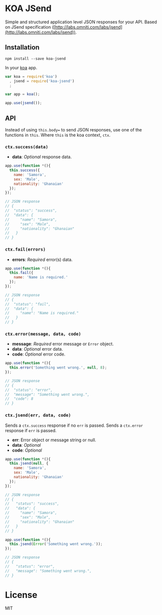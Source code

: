 # KOA JSend
Simple and structured application level JSON responses for your API.
Based on JSend specification ([http://labs.omniti.com/labs/jsend](http://labs.omniti.com/labs/jsend)).

## Installation

```
npm install --save koa-jsend
```

In your [koa](http://koajs.com) app.

```javascript
var koa = require('koa')
  , jsend = require('koa-jsend')
  ;

var app = koa();

app.use(jsend());
```

## API

Instead of using `this.body=` to send JSON responses, use one of the functions in `this`.
Where `this` is the koa context, `ctx`.

### `ctx.success(data)`

* __data__: _Optional_ response data.

```javascript
app.use(function *(){
  this.success({
    name: 'Samora',
    sex: 'Male',
    nationality: 'Ghanaian'
  });
});

// JSON response
// {
//  "status": "success",
//  "data": {
//     "name": "Samora",
//     "sex": "Male",
//     "nationality": "Ghanaian"
//   }
// }
```

### `ctx.fail(errors)`

* __errors__: _Required_ error(s) data.

```javascript
app.use(function *(){
  this.fail({
    name: 'Name is required.'
  });
});

// JSON response
// {
//  "status": "fail",
//  "data": {
//     "name": "Name is required."
//   }
// }
```

### `ctx.error(message, data, code)`

* __message__: _Required_ error message or `Error` object.
* __data__: _Optional_ error data.
* __code__: _Optional_ error code.

```javascript
app.use(function *(){
  this.error('Something went wrong.', null, 8);
});

// JSON response
// {
//  "status": "error",
//  "message": "Something went wrong.",
//  "code": 8
// }
```

### `ctx.jsend(err, data, code)`

Sends a `ctx.success` response if no `err` is passed.
Sends a `ctx.error` response if `err` is passed.

* __err__: Error object or message string or null.
* __data__: _Optional_
* __code__: _Optional_

```javascript
app.use(function *(){
  this.jsend(null, {
    name: 'Samora',
    sex: 'Male',
    nationality: 'Ghanaian'
  });
});

// JSON response
// {
//   "status": "success",
//   "data": {
//     "name": "Samora",
//     "sex": "Male",
//     "nationality": "Ghanaian"
//   }
// }
```


```javascript
app.use(function *(){
  this.jsend(Error('Something went wrong.'));
});

// JSON response
// {
//   "status": "error",
//   "message": "Something went wrong.",
// }
```


# License

MIT